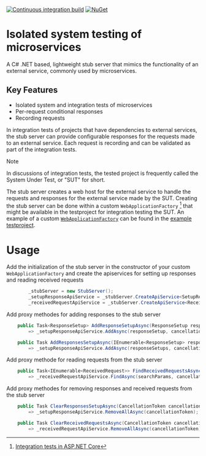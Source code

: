 [![Continuous integration build](https://github.com/cympatic/stub/actions/workflows/ci.yml/badge.svg)](https://github.com/cympatic/stub)
[![NuGet](https://img.shields.io/nuget/v/Cympatic.Extensions.Stub)](https://www.nuget.org/packages/Cympatic.Extensions.Stub)
# Isolated system testing of microservices

A C# .NET based, lightweight stub server that mimics the functionality of an external service, commonly used by microservices.

## Key Features

- Isolated system and integration tests of microservices
- Per-request conditional responses
- Recording requests

In integration tests of projects that have dependencies to external services, the stub server can provide configurable responses for the requests made to an external service. 
Each request is recording and can be validated as part of the integration tests.

> [!NOTE]
> In discussions of integration tests, the tested project is frequently called the System Under Test, or "SUT" for short. 

The stub server creates a web host for the external service to handle the requests and responses for the external service made by the SUT. 
Creating the stub server can be done within a custom `WebApplicationFactory` [^1^] that might be available in the testproject for integration testing the SUT. 
An example of a custom [`WebApplicationFactory`](source/Examples/Cympatic.Stub.Example.WebApplication.IntegrationTests/Factories/ExampleWebApplicationFactory.cs) can be found in the [example testproject](source/Examples/Cympatic.Stub.Example.WebApplication.IntegrationTests).

[^1^]: [Integration tests in ASP.NET Core](https://learn.microsoft.com/en-us/aspnet/core/test/integration-tests)

# Usage

Add the initialization of the stub server in the constructor of your custom `WebApplicationFactory` and create the apiservices for setting up responses and reading received requests
``` C#
        _stubServer = new StubServer();
        _setupResponseApiService = _stubServer.CreateApiService<SetupResponseApiService>();
        _receivedRequestApiService = _stubServer.CreateApiService<ReceivedRequestApiService>();
```

Add proxy methodes for adding responses to the stub server
``` c#
    public Task<ResponseSetup> AddResponseSetupAsync(ResponseSetup responseSetup, CancellationToken cancellationToken = default)
        => _setupResponseApiService.AddAsync(responseSetup, cancellationToken);

    public Task AddResponsesSetupAsync(IEnumerable<ResponseSetup> responseSetups, CancellationToken cancellationToken = default)
        => _setupResponseApiService.AddAsync(responseSetups, cancellationToken);
```

Add proxy methode for reading requests from the stub server
``` c#
    public Task<IEnumerable<ReceivedRequest>> FindReceivedRequestsAsync(ReceivedRequestSearchParams searchParams, CancellationToken cancellationToken = default)
        => _receivedRequestApiService.FindAsync(searchParams, cancellationToken);
```

Add proxy methodes for removing responses and received requests from the stub server
``` c#
    public Task ClearResponsesSetupAsync(CancellationToken cancellationToken = default)
        => _setupResponseApiService.RemoveAllAsync(cancellationToken);

    public Task ClearReceivedRequestsAsync(CancellationToken cancellationToken = default)
        => _receivedRequestApiService.RemoveAllAsync(cancellationToken);
```



